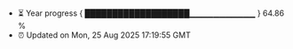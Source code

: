 - ⏳ Year progress { ███████████████████▁▁▁▁▁▁▁▁▁▁▁ } 64.86 %
- ⏰ Updated on Mon, 25 Aug 2025 17:19:55 GMT

